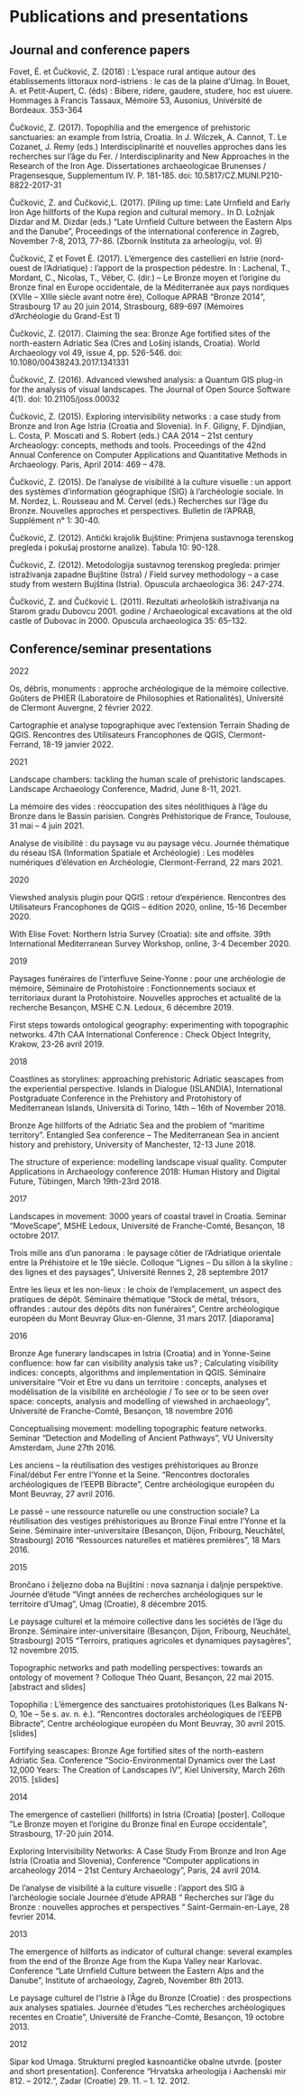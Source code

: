 # Publications and presentations
## Journal and conference papers
Fovet, É. et Čučković, Z. (2018) : L’espace rural antique autour des établissements littoraux nord-istriens : le cas de la plaine d’Umag. In Bouet, A. et Petit-Aupert, C. (éds) : Bibere, ridere, gaudere, studere, hoc est uiuere. Hommages à Francis Tassaux, Mémoire 53, Ausonius, Univérsité de Bordeaux. 353-364

Čučković, Z. (2017). Topophilia and the emergence of prehistoric sanctuaries: an example from Istria, Croatia. In J. Wilczek, A. Cannot, T. Le Cozanet, J. Remy (eds.) Interdisciplinarité et nouvelles approches dans les recherches sur l’âge du Fer. / Interdisciplinarity and New Approaches in the Research of the Iron Age. Dissertationes archaeologicae Brunenses / Pragensesque, Supplementum IV. P. 181-185. doi: 10.5817/CZ.MUNI.P210-8822-2017-31

Čučković, Z. and Čučković,L. (2017). [Piling up time: Late Urnfield and Early Iron Age hillforts of the Kupa region and cultural memory.. In D. Ložnjak Dizdar and M. Dizdar (eds.) “Late Urnfield Culture between the Eastern Alps and the Danube”, Proceedings of the international conference in Zagreb, November 7-8, 2013, 77-86. (Zbornik Instituta za arheologiju, vol. 9)

Čučković, Z et Fovet É. (2017). L’émergence des castellieri en Istrie (nord-ouest de l’Adriatique) : l’apport de la prospection pédestre. In : Lachenal, T., Mordant, C., Nicolas, T., Véber, C. (dir.) – Le Bronze moyen et l’origine du Bronze final en Europe occidentale, de la Méditerranée aux pays nordiques (XVIIe – XIIIe siècle avant notre ère), Colloque APRAB “Bronze 2014”, Strasbourg 17 au 20 juin 2014, Strasbourg, 689-697 (Mémoires d’Archéologie du Grand-Est 1)

Čučković, Z. (2017). Claiming the sea: Bronze Age fortified sites of the north-eastern Adriatic Sea (Cres and Lošinj islands, Croatia). World Archaeology vol 49, issue 4, pp. 526-546. doi: 10.1080/00438243.2017.1341331

Čučković, Z. (2016). Advanced viewshed analysis: a Quantum GIS plug-in for the analysis of visual landscapes. The Journal of Open Source Software 4(1). doi: 10.21105/joss.00032

Čučković, Z. (2015). Exploring intervisibility networks : a case study from Bronze and Iron Age Istria (Croatia and Slovenia). In F. Giligny, F. Djindjian, L. Costa, P. Moscati and S. Robert (eds.) CAA 2014 – 21st century Archeaology: concepts, methods and tools. Proceedings of the 42nd Annual Conference on Computer Applications and Quantitative Methods in Archaeology. Paris, April 2014: 469 – 478.

Čučković, Z. (2015). De l’analyse de visibilité à la culture visuelle : un apport des systèmes d’information géographique (SIG) à l’archéologie sociale. In M. Nordez, L. Rousseau and M. Cervel (eds.) Recherches sur l’âge du Bronze. Nouvelles approches et perspectives. Bulletin de l’APRAB, Supplément n° 1: 30-40.

Čučković, Z. (2012). Antički krajolik Bujštine: Primjena sustavnoga terenskog pregleda i pokušaj prostorne analize). Tabula 10: 90-128.

Čučković, Z. (2012). Metodologija sustavnog terenskog pregleda: primjer istraživanja zapadne Bujštine (Istra) / Field survey methodology – a case study from western Bujština (Istria). Opuscula archaeologica 36: 247-274.

Čučković, Z. and Čučković L. (2011). Rezultati arheoloških istraživanja na Starom gradu Dubovcu 2001. godine / Archaeological excavations at the old castle of Dubovac in 2000. Opuscula archaeologica 35: 65–132.

## Conference/seminar presentations
2022

Os, débris, monuments : approche archéologique de la mémoire collective. Goûters de PHIER (Laboratoire de Philosophies et Rationalités), Université de Clermont Auvergne, 2 février 2022.

Cartographie et analyse topographique avec l’extension Terrain Shading de QGIS. Rencontres des Utilisateurs Francophones de QGIS, Clermont-Ferrand, 18-19 janvier 2022.

2021

Landscape chambers: tackling the human scale of prehistoric landscapes. Landscape Archaeology Conference, Madrid, June 8-11, 2021.

La mémoire des vides : réoccupation des sites néolithiques à l’âge du Bronze dans le Bassin parisien. Congrès Préhistorique de France, Toulouse, 31 mai – 4 juin 2021.

Analyse de visibilité : du paysage vu au paysage vécu. Journée thématique du réseau ISA (Information Spatiale et Archéologie) : Les modèles numériques d’élévation en Archéologie, Clermont-Ferrand, 22 mars 2021.

2020

Viewshed analysis plugin pour QGIS : retour d’expérience. Rencontres des Utilisateurs Francophones de QGIS – édition 2020, online, 15-16 December 2020.

With Elise Fovet: Northern Istria Survey (Croatia): site and offsite. 39th International Mediterranean Survey Workshop, online, 3-4 December 2020.

2019

Paysages funéraires de l’interfluve Seine-Yonne : pour une archéologie de mémoire, Séminaire de Protohistoire : Fonctionnements sociaux et territoriaux durant la Protohistoire. Nouvelles approches et actualité de la recherche Besançon, MSHE C.N. Ledoux, 6 décembre 2019.

First steps towards ontological geography: experimenting with topographic networks. 47th CAA International Conference : Check Object Integrity, Krakow, 23-26 avril 2019.

2018

Coastlines as storylines: approaching prehistoric Adriatic seascapes from the experiential perspective. Islands in Dialogue (ISLANDIA), International Postgraduate Conference in the Prehistory and Protohistory of Mediterranean Islands, Università di Torino, 14th – 16th of November 2018.

Bronze Age hillforts of the Adriatic Sea and the problem of “maritime territory”. Entangled Sea conference – The Mediterranean Sea in ancient history and prehistory, University of Manchester, 12-13 June 2018.

The structure of experience: modelling landscape visual quality. Computer Applications in Archaeology conference 2018: Human History and Digital Future, Tübingen, March 19th-23rd 2018.

2017

Landscapes in movement: 3000 years of coastal travel in Croatia. Seminar “MoveScape”, MSHE Ledoux, Université de Franche-Comté, Besançon, 18 octobre 2017.

Trois mille ans d’un panorama : le paysage côtier de l’Adriatique orientale entre la Préhistoire et le 19e siècle. Colloque “Lignes – Du sillon à la skyline : des lignes et des paysages”, Université Rennes 2, 28 septembre 2017

Entre les lieux et les non-lieux : le choix de l’emplacement, un aspect des pratiques de dépôt. Séminaire thématique “Stock de métal, trésors, offrandes : autour des dépôts dits non funéraires”, Centre archéologique européen du Mont Beuvray Glux-en-Glenne, 31 mars 2017. [diaporama]

2016

Bronze Age funerary landscapes in Istria (Croatia) and in Yonne-Seine confluence: how far can visibility analysis take us? ; Calculating visibility indices: concepts, algorithms and implementation in QGIS. Séminaire universitaire “Voir et Etre vu dans un territoire : concepts, analyses et modélisation de la visibilité en archéologie / To see or to be seen over space: concepts, analysis and modelling of viewshed in archaeology”, Université de Franche-Comté, Besançon, 18 novembre 2016

Conceptualising movement: modelling topographic feature networks. Seminar “Detection and Modelling of Ancient Pathways”, VU University Amsterdam, June 27th 2016.

Les anciens – la réutilisation des vestiges préhistoriques au Bronze Final/début Fer entre l’Yonne et la Seine. “Rencontres doctorales archéologiques de l’EEPB Bibracte”, Centre archéologique européen du Mont Beuvray, 27 avril 2016.

Le passé – une ressource naturelle ou une construction sociale? La réutilisation des vestiges préhistoriques au Bronze Final entre l’Yonne et la Seine. Séminaire inter-universitaire (Besançon, Dijon, Fribourg, Neuchâtel, Strasbourg) 2016 “Ressources naturelles et matières premières”, 18 Mars 2016.

2015

Brončano i željezno doba na Bujštini : nova saznanja i daljnje perspektive. Journée d’étude “Vingt années de recherches archéologiques sur le territoire d’Umag”, Umag (Croatie), 8 décembre 2015.

Le paysage culturel et la mémoire collective dans les sociétés de l’âge du Bronze. Séminaire inter-universitaire (Besançon, Dijon, Fribourg, Neuchâtel, Strasbourg) 2015 “Terroirs, pratiques agricoles et dynamiques paysagères”, 12 novembre 2015.

Topographic networks and path modelling perspectives: towards an ontology of movement ? Colloque Théo Quant, Besançon, 22 mai 2015. [abstract and slides]

Topophilia : L’émergence des sanctuaires protohistoriques (Les Balkans N-O, 10e – 5e s. av. n. è.). “Rencontres doctorales archéologiques de l’EEPB Bibracte”, Centre archéologique européen du Mont Beuvray, 30 avril 2015. [slides]

Fortifying seascapes: Bronze Age fortified sites of the north-eastern Adriatic Sea. Conference “Socio-Environmental Dynamics over the Last 12,000 Years: The Creation of Landscapes IV”, Kiel University, March 26th 2015. [slides]

2014

The emergence of castellieri (hillforts) in Istria (Croatia) [poster]. Colloque “Le Bronze moyen et l’origine du Bronze final en Europe occidentale”, Strasbourg, 17-20 juin 2014.

Exploring Intervisibility Networks: A Case Study From Bronze and Iron Age Istria (Croatia and Slovenia), Conference “Computer applications in arcaheology 2014 – 21st Century Archaeology”, Paris, 24 avril 2014.

De l’analyse de visibilité à la culture visuelle : l’apport des SIG à l’archéologie sociale Journée d’étude APRAB “ Recherches sur l’âge du Bronze : nouvelles approches et perspectives “ Saint-Germain-en-Laye, 28 fevrier 2014.

2013

The emergence of hillforts as indicator of cultural change: several examples from the end of the Bronze Age from the Kupa Valley near Karlovac. Conference “Late Urnfield Culture between the Eastern Alps and the Danube”, Institute of archaeology, Zagreb, November 8th 2013.

Le paysage culturel de l’Istrie à l’Âge du Bronze (Croatie) : des prospections aux analyses spatiales. Journée d’études “Les recherches archéologiques recentes en Croatie”, Université de Franche-Comté, Besançon, 19 octobre 2013.

2012

Sipar kod Umaga. Strukturni pregled kasnoantičke obalne utvrde. [poster and short presentation]. Conference “Hrvatska arheologija i Aachenski mir 812. – 2012.”, Zadar (Croatie) 29. 11. – 1. 12. 2012.
